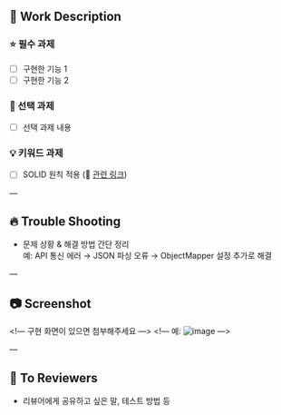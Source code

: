 ## 📝 Work Description
### ⭐️ 필수 과제
- [ ] 구현한 기능 1
- [ ] 구현한 기능 2

### 🥇 선택 과제
- [ ] 선택 과제 내용

### 💡 키워드 과제
- [ ] SOLID 원칙 적용 (🔗 [관련 링크](링크주소))

—

## 🔥 Trouble Shooting
- 문제 상황 & 해결 방법 간단 정리  
  예: API 통신 에러 → JSON 파싱 오류 → ObjectMapper 설정 추가로 해결

—

## 📷 Screenshot
<!— 구현 화면이 있으면 첨부해주세요 —>
<!— 예: ![image](url) —>

—

## 📢 To Reviewers
- 리뷰어에게 공유하고 싶은 말, 테스트 방법 등